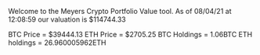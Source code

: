 Welcome to the Meyers Crypto Portfolio Value tool. 
As of 08/04/21 at 12:08:59 our valuation is $114744.33 

BTC Price = $39444.13
 ETH Price = $2705.25
BTC Holdings = 1.06BTC
 ETH holdings = 26.960005962ETH 
